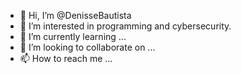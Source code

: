 - 👋 Hi, I’m @DenisseBautista
- 👀 I’m interested in programming and cybersecurity.
- 🌱 I’m currently learning ...
- 💞️ I’m looking to collaborate on ...
- 📫 How to reach me ...

<!---
DenisseBautista/DenisseBautista is a ✨ special ✨ repository because its `README.md` (this file) appears on your GitHub profile.
You can click the Preview link to take a look at your changes.
--->
